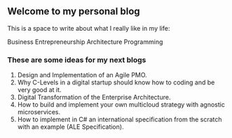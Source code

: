 ## Welcome to my personal blog

This is a space to write about what I really like in my life:

Business
Entrepreneurship
Architecture
Programming

### These are some ideas for my next blogs

1. Design and Implementation of an Agile PMO.
2. Why C-Levels in a digital startup should know how to coding and be very good at it.
2. Digital Transformation of the Enterprise Architecture.
3. How to build and implement your own multicloud strategy with agnostic microservices.
4. How to implement in C# an international specification from the scratch with an example (ALE Specification).
